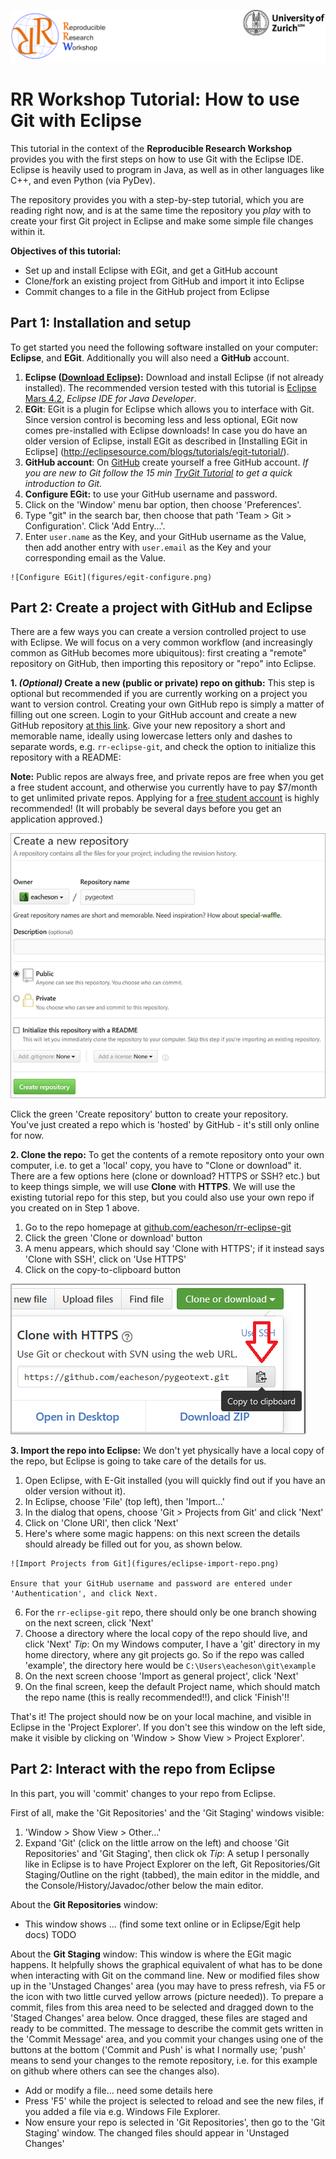![](figures/header.png)

# RR Workshop Tutorial: How to use Git with Eclipse

This tutorial in the context of the **Reproducible Research Workshop** provides you with the first steps on how to use Git with the Eclipse IDE. Eclipse is heavily used to program in Java, as well as in other languages like C++, and even Python (via PyDev).

The repository provides you with a step-by-step tutorial, which you are reading right now, and is at the same time the repository you _play_ with to create your first Git project in Eclipse and make some simple file changes within it.

**Objectives of this tutorial:**

* Set up and install Eclipse with EGit, and get a GitHub account
* Clone/fork an existing project from GitHub and import it into Eclipse
* Commit changes to a file in the GitHub project from Eclipse

## Part 1: Installation and setup

To get started you need the following software installed on your computer: **Eclipse**, and **EGit**. Additionally you will also need a **GitHub** account.

1. **Eclipse ([Download Eclipse](https://www.eclipse.org/downloads/)):** Download and install Eclipse (if not already installed). The recommended version tested with this tutorial is [Eclipse Mars 4.2](https://eclipse.org/downloads/packages/release/Mars/2), _Eclipse IDE for Java Developer_.
2. **EGit**: EGit is a plugin for Eclipse which allows you to interface with Git. Since version control is becoming less and less optional, EGit now comes pre-installed with Eclipse downloads! In case you do have an older version of Eclipse, install EGit as described in [Installing EGit in Eclipse] (http://eclipsesource.com/blogs/tutorials/egit-tutorial/).
3. **GitHub account**: On [GitHub](https://github.com/) create yourself a free GitHub account. _If you are new to Git follow the 15 min [TryGit Tutorial](https://try.github.io) to get a quick introduction to Git._ 
4. **Configure EGit:** to use your GitHub username and password.
  1. Click on the 'Window' menu bar option, then choose 'Preferences'.
  2. Type "git" in the search bar, then choose that path 'Team > Git > Configuration'. Click 'Add Entry...'.
  3. Enter `user.name` as the Key, and your GitHub username as the Value, then add another entry with `user.email` as the Key and your corresponding email as the Value.
    
    ![Configure EGit](figures/egit-configure.png)

## Part 2: Create a project with GitHub and Eclipse

There are a few ways you can create a version controlled project to use with Eclipse. We will focus on a very common workflow (and increasingly common as GitHub becomes more ubiquitous): first creating a "remote" repository on GitHub, then importing this repository or "repo" into Eclipse.

**1. _(Optional)_ Create a new (public or private) repo on github:** This step is optional but recommended if you are currently working on a project you want to version control. Creating your own GitHub repo is simply a matter of filling out one screen. Login to your GitHub account and create a new GitHub repository [at this link](https://github.com/new). Give your new repository a short and memorable name, ideally using lowercase letters only and dashes to separate words, e.g. `rr-eclipse-git`, and check the option to initialize this repository with a README:

  **Note:** Public repos are always free, and private repos are free when you get a free student account, and otherwise you currently have to pay $7/month to get unlimited private repos. Applying for a [free student account](https://education.github.com/pack) is highly recommended! (It will probably be several days before you get an application approved.)

  ![GitHub: Create a new repository](figures/github-create-new-repo-named.png)

  Click the green 'Create repository' button to create your repository.  
  You've just created a repo which is 'hosted' by GitHub - it's still only online for now.

**2. Clone the repo:** To get the contents of a remote repository onto your own computer, i.e. to get a 'local' copy, you have to "Clone or download" it. There are a few options here (clone or download? HTTPS or SSH? etc.) but to keep things simple, we will use **Clone** with **HTTPS**. We will use the existing tutorial repo for this step, but you could also use your own repo if you created on in Step 1 above.
  1. Go to the repo homepage at [github.com/eacheson/rr-eclipse-git](https://github.com/eacheson/rr-eclipse-git)
  2. Click the green 'Clone or download' button
  3. A menu appears, which should say 'Clone with HTTPS'; if it instead says 'Clone with SSH', click on 'Use HTTPS'
  4. Click on the copy-to-clipboard button

  ![GitHub: Copy to clipboard](figures/github-https-arrow.png)

**3. Import the repo into Eclipse:** We don't yet physically have a local copy of the repo, but Eclipse is going to take care of the details for us.
  1. Open Eclipse, with E-Git installed (you will quickly find out if you have an older version without it).
  2. In Eclipse, choose 'File' (top left), then 'Import...'
  3. In the dialog that opens, choose 'Git > Projects from Git' and click 'Next'
  4. Click on 'Clone URI', then click 'Next'
  5. Here's where some magic happens: on this next screen the details should already be filled out for you, as shown below.
    
    ![Import Projects from Git](figures/eclipse-import-repo.png)
    
    Ensure that your GitHub username and password are entered under 'Authentication', and click Next.
    
  6. For the `rr-eclipse-git` repo, there should only be one branch showing on the next screen, click 'Next'
  7. Choose a directory where the local copy of the repo should live, and click 'Next'
	*Tip*: On my Windows computer, I have a 'git' directory in my home directory, where any git projects go. So if the repo was called 'example', the directory here would be `C:\Users\eacheson\git\example`
  8. On the next screen choose 'Import as general project', click 'Next'
  9. On the final screen, keep the default Project name, which should match the repo name (this is really recommended!!), and click 'Finish'!!
 
That's it! The project should now be on your local machine, and visible in Eclipse in the 'Project Explorer'. If you don't see this window on the left side, make it visible by clicking on 'Window > Show View > Project Explorer'.  

## Part 2: Interact with the repo from Eclipse

In this part, you will 'commit' changes to your repo from Eclipse.

First of all, make the 'Git Repositories' and the 'Git Staging' windows visible:
  1. 'Window > Show View > Other...'
  2. Expand 'Git' (click on the little arrow on the left) and choose 'Git Repositories' and 'Git Staging', then click ok
  *Tip*: A setup I personally like in Eclipse is to have Project Explorer on the left, Git Repositories/Git Staging/Outline on the right (tabbed), the main editor in the middle, and the Console/History/Javadoc/other below the main editor.

About the **Git Repositories** window:
- This window shows ... (find some text online or in Eclipse/Egit help docs) TODO

About the **Git Staging** window:
This window is where the EGit magic happens. It helpfully shows the graphical equivalent of what has to be done when interacting with Git on the command line. New or modified files show up in the 'Unstaged Changes' area (you may have to press refresh, via F5 or the icon with two little curved yellow arrows (picture needed)). To prepare a commit, files from this area need to be selected and dragged down to the 'Staged Changes' area below. Once dragged, these files are staged and ready to be committed. The message to describe the commit gets written in the 'Commit Message' area, and you commit your changes using one of the buttons at the bottom ('Commit and Push' is what I normally use; 'push' means to send your changes to the remote repository, i.e. for this example on github where others can see the changes also). 


- Add or modify a file... need some details here
- Press 'F5' while the project is selected to reload and see the new files, if you added a file via e.g. Windows File Explorer.
- Now ensure your repo is selected in 'Git Repositories', then go to the 'Git Staging' window. The changed files should appear in 'Unstaged Changes'


